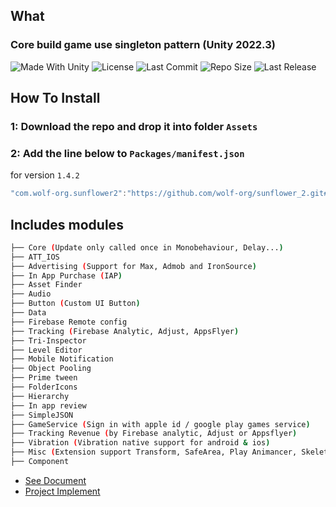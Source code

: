 ## What
  ### Core build game use singleton pattern (Unity 2022.3)

<p align="left">
  <a>
    <img alt="Made With Unity" src="https://img.shields.io/badge/made%20with-Unity-57b9d3.svg?logo=Unity">
  </a>
  <a>
    <img alt="License" src="https://img.shields.io/github/license/wolf-org/sunflower_2?logo=github">
  </a>
  <a>
    <img alt="Last Commit" src="https://img.shields.io/github/last-commit/wolf-org/sunflower_2?logo=Mapbox&color=orange">
  </a>
  <a>
    <img alt="Repo Size" src="https://img.shields.io/github/repo-size/wolf-org/sunflower_2?logo=VirtualBox">
  </a>
  <a>
    <img alt="Last Release" src="https://img.shields.io/github/v/release/wolf-org/sunflower_2?include_prereleases&logo=Dropbox&color=yellow">
  </a>
</p>
  
## How To Install
### 1: Download the repo and drop it into folder `Assets`
### 2: Add the line below to `Packages/manifest.json`

for version `1.4.2`
```csharp
"com.wolf-org.sunflower2":"https://github.com/wolf-org/sunflower_2.git#1.4.2",
```

## Includes modules

```bash
├── Core (Update only called once in Monobehaviour, Delay...)
├── ATT_IOS
├── Advertising (Support for Max, Admob and IronSource)
├── In App Purchase (IAP)
├── Asset Finder
├── Audio
├── Button (Custom UI Button)
├── Data
├── Firebase Remote config
├── Tracking (Firebase Analytic, Adjust, AppsFlyer)
├── Tri-Inspector
├── Level Editor
├── Mobile Notification
├── Object Pooling
├── Prime tween
├── FolderIcons
├── Hierarchy
├── In app review
├── SimpleJSON
├── GameService (Sign in with apple id / google play games service)
├── Tracking Revenue (by Firebase analytic, Adjust or Appsflyer)
├── Vibration (Vibration native support for android & ios)
├── Misc (Extension support Transform, SafeArea, Play Animancer, Skeleton,...)
├── Component
```

- [See Document](https://github.com/wolf-package/unity-common/wiki)
- [Project Implement](https://github.com/VirtueSky/TheBeginning_2)
